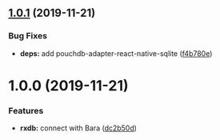 ## [1.0.1](https://github.com/barajs/rxdb/compare/v1.0.0...v1.0.1) (2019-11-21)


### Bug Fixes

* **deps:** add pouchdb-adapter-react-native-sqlite ([f4b780e](https://github.com/barajs/rxdb/commit/f4b780eae4acf8b1211aea96f250746df89cec52))

# 1.0.0 (2019-11-21)


### Features

* **rxdb:** connect with Bara ([dc2b50d](https://github.com/barajs/rxdb/commit/dc2b50da1c4f7564ccec2bd88a5da0fabd42bee6))
